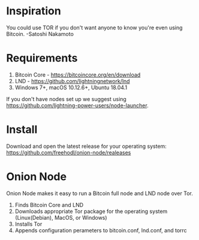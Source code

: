 # Inspiration

You could use TOR if you don't want anyone to know you're even using Bitcoin.
-Satoshi Nakamoto 

# Requirements
1. Bitcoin Core - https://bitcoincore.org/en/download
2. LND - https://github.com/lightningnetwork/lnd
3. Windows 7+, macOS 10.12.6+, Ubuntu 18.04.1

If you don't have nodes set up we suggest using https://github.com/lightning-power-users/node-launcher.

# Install

Download and open the latest release for your operating system:
https://github.com/freehodl/onion-node/realeases

# Onion Node

Onion Node makes it easy to run a Bitcoin full node and LND node over Tor.

1. Finds Bitcoin Core and LND  
2. Downloads appropriate Tor package for the operating system (Linux(Debian), MacOS, or Windows) 
3. Installs Tor
2. Appends configuration perameters to bitcoin.conf, lnd.conf, and torrc
